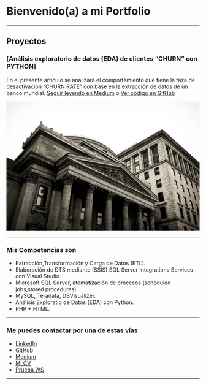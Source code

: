 # Bienvenido(a) a mi Portfolio

---

## Proyectos
### [Análisis exploratorio de datos (EDA) de clientes “CHURN” con PYTHON]

En el presente artículo se analizará el comportamiento que tiene la taza de desactivación “CHURN RATE” 
con base en la extracción de datos de un banco mundial. [Seguir leyendo en Medium](https://medium.com/@pacheco.arana.luis/an%C3%A1lisis-exploratorio-de-datos-eda-de-clientes-churn-con-python-14be26484c7c) o [Ver código en GitHub](https://github.com/LuisPacharan/proyecto-portafolio/blob/main/DataSetElegido/Analisis_EDA1_churn.ipynb)


[<img src="images/Bank_EtienneMa.jpeg?raw=true"/>](https://medium.com/@pacheco.arana.luis/an%C3%A1lisis-exploratorio-de-datos-eda-de-clientes-churn-con-python-14be26484c7c)

---

### Mis Competencias son

- Extracción,Transformación y Carga de Datos (ETL).
- Elaboración de DTS mediante (SSIS) SQL Server Integrations Services con Visual Studio.
- Microsoft SQL Server, atomatización de procesos (scheduled jobs,stored procedures). 
- MySQL, Teradata, DBVisualizer.
- Análisis Exploratio de Datos (EDA) con Python.
- PHP + HTML.

---

### Me puedes contactar por una de estas vías

- [LinkedIn](https://www.linkedin.com/in/luis-enrique-pacheco-arana/)
- [GitHub](https://github.com/LuisPacharan/)
- [Medium](https://medium.com/@pacheco.arana.luis)
- [Mi CV](/pdf/CV_LEPA.pdf)
- [Prueba WS](https://wa.me/525620468678)
---
